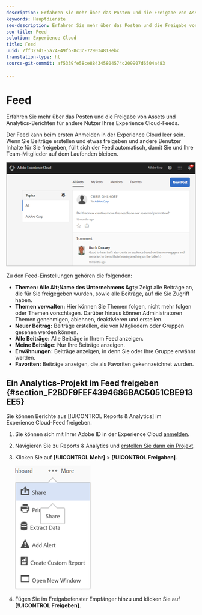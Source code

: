 ```yaml
---
description: Erfahren Sie mehr über das Posten und die Freigabe von Assets und Analytics-Berichten für andere Nutzer Ihres Experience Cloud-Feeds.
keywords: Hauptdienste
seo-description: Erfahren Sie mehr über das Posten und die Freigabe von Assets und Adobe Analytics-Berichten für andere Nutzer Ihres Experience Cloud-Feeds.
seo-title: Feed
solution: Experience Cloud
title: Feed
uuid: 7ff327d1-5a74-49fb-8c3c-729034818ebc
translation-type: ht
source-git-commit: af5339fe58ce884345804574c209907d6504a483

---
```



# Feed

Erfahren Sie mehr über das Posten und die Freigabe von Assets und Analytics-Berichten für andere Nutzer Ihres Experience Cloud-Feeds.

Der Feed kann beim ersten Anmelden in der Experience Cloud leer sein. Wenn Sie Beiträge erstellen und etwas freigeben und andere Benutzer Inhalte für Sie freigeben, füllt sich der Feed automatisch, damit Sie und Ihre Team-Mitglieder auf dem Laufenden bleiben.

![](assets/posts.png)

Zu den Feed-Einstellungen gehören die folgenden:

* **Themen: Alle \&lt;Name des Unternehmens \&gt;:** Zeigt alle Beiträge an, die für Sie freigegeben wurden, sowie alle Beiträge, auf die Sie Zugriff haben.
* **Themen verwalten:** Hier können Sie Themen folgen, nicht mehr folgen oder Themen vorschlagen. Darüber hinaus können Administratoren Themen genehmigen, ablehnen, deaktivieren und erstellen.
* **Neuer Beitrag:** Beiträge erstellen, die von Mitgliedern oder Gruppen gesehen werden können.
* **Alle Beiträge:** Alle Beiträge in Ihrem Feed anzeigen.
* **Meine Beiträge:** Nur Ihre Beiträge anzeigen.
* **Erwähnungen:** Beiträge anzeigen, in denn Sie oder Ihre Gruppe erwähnt werden.
* **Favoriten:** Beiträge anzeigen, die als Favoriten gekennzeichnet wurden.

## Ein Analytics-Projekt im Feed freigeben {#section_F2BDF9FEF4394686BAC5051CBE913EE5}

Sie können Berichte aus [!UICONTROL Reports &amp; Analytics] im Experience Cloud-Feed freigeben.

1. Sie können sich mit Ihrer Adobe ID in der Experience Cloud [anmelden](admin-getting-started/getting-started-experience-cloud.md#topic_AC564B6795334DE39359ADD87F52F2E0).

1. Navigieren Sie zu Reports &amp; Analytics und [erstellen Sie dann ein Projekt](https://marketing.adobe.com/resources/help/de_DE/analytics/analysis-workspace/?f=freeform_overview).

1. Klicken Sie auf **[!UICONTROL Mehr]** &gt; **[!UICONTROL Freigaben]**.

   ![](assets/share_report.png)

1. Fügen Sie im Freigabefenster Empfänger hinzu und klicken Sie auf **[!UICONTROL Freigeben]**.
